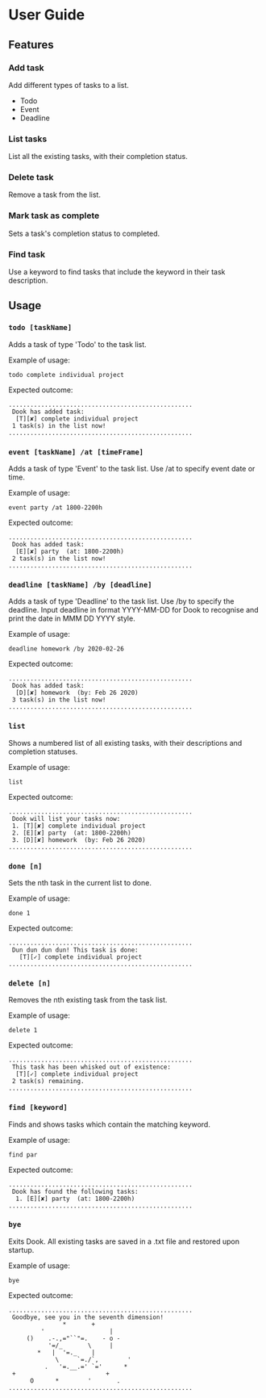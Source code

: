 # User Guide

## Features 

### Add task
Add different types of tasks to a list.
* Todo
* Event
* Deadline

### List tasks
List all the existing tasks, with their completion status.

### Delete task
Remove a task from the list.

### Mark task as complete
Sets a task's completion status to completed.

### Find task
Use a keyword to find tasks that include the keyword in their task description.

## Usage

### `todo [taskName]`

Adds a task of type 'Todo' to the task list.

Example of usage: 

`todo complete individual project`

Expected outcome:

    ...................................................
	 Dook has added task: 
	  [T][✘] complete individual project
	 1 task(s) in the list now!
    ...................................................

### `event [taskName] /at [timeFrame]`

Adds a task of type 'Event' to the task list. Use /at to specify event date or time.

Example of usage: 

`event party /at 1800-2200h`

Expected outcome:

    ...................................................
	 Dook has added task: 
	  [E][✘] party  (at: 1800-2200h)
	 2 task(s) in the list now!
    ...................................................
    
### `deadline [taskName] /by [deadline]`

Adds a task of type 'Deadline' to the task list. Use /by to specify the deadline.
Input deadline in format YYYY-MM-DD for Dook to recognise and print the date in MMM DD YYYY style.

Example of usage: 

`deadline homework /by 2020-02-26`

Expected outcome:

    ...................................................
	 Dook has added task: 
	  [D][✘] homework  (by: Feb 26 2020)
	 3 task(s) in the list now!
    ...................................................
    
### `list`

 Shows a numbered list of all existing tasks, with their descriptions and completion statuses.

Example of usage: 

`list`

Expected outcome:

    ...................................................
	 Dook will list your tasks now:
	 1. [T][✘] complete individual project
	 2. [E][✘] party  (at: 1800-2200h)
	 3. [D][✘] homework  (by: Feb 26 2020)
    ...................................................
    
### `done [n]`

Sets the nth task in the current list to done.

Example of usage: 

`done 1`

Expected outcome:

    ...................................................
	 Dun dun dun dun! This task is done:
	   [T][✓] complete individual project
    ...................................................
    
### `delete [n]`

Removes the nth existing task from the task list.

Example of usage: 

`delete 1`

Expected outcome:

    ...................................................
	 This task has been whisked out of existence:
	  [T][✓] complete individual project
	 2 task(s) remaining.
    ...................................................
    
### `find [keyword]`

Finds and shows tasks which contain the matching keyword.

Example of usage: 

`find par`

Expected outcome:

    ...................................................
	 Dook has found the following tasks: 
	  1. [E][✘] party  (at: 1800-2200h)
    ...................................................
    
### `bye`

Exits Dook. All existing tasks are saved in a .txt file and restored upon startup.

Example of usage: 

`bye`

Expected outcome:

    ...................................................
	 Goodbye, see you in the seventh dimension!
                   *       +
             '                  |
         ()    .-.,="``"=.    - o -
               '=/_       \     |
            *   |  '=._    |
                 \     `=./`,        '
              .   '=.__.=' `='      *
     +                         +
          O      *        '       .
    ...................................................
